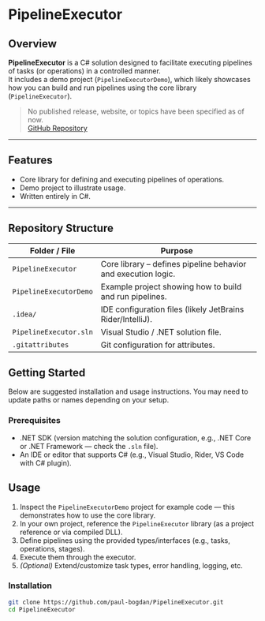 # PipelineExecutor

## Overview
**PipelineExecutor** is a C# solution designed to facilitate executing pipelines of tasks (or operations) in a controlled manner.  
It includes a demo project (`PipelineExecutorDemo`), which likely showcases how you can build and run pipelines using the core library (`PipelineExecutor`).

> No published release, website, or topics have been specified as of now.  
> [GitHub Repository](https://github.com/paul-bogdan/PipelineExecutor)

---

## Features
- Core library for defining and executing pipelines of operations.  
- Demo project to illustrate usage.  
- Written entirely in C#.  

---
## Repository Structure

| Folder / File          | Purpose                                                                 |
|-------------------------|-------------------------------------------------------------------------|
| `PipelineExecutor`      | Core library – defines pipeline behavior and execution logic.           |
| `PipelineExecutorDemo`  | Example project showing how to build and run pipelines.                 |
| `.idea/`                | IDE configuration files (likely JetBrains Rider/IntelliJ).              |
| `PipelineExecutor.sln`  | Visual Studio / .NET solution file.                                     |
| `.gitattributes`        | Git configuration for attributes.                                       |



## Getting Started

Below are suggested installation and usage instructions. You may need to update paths or names depending on your setup.

### Prerequisites
- .NET SDK (version matching the solution configuration, e.g., .NET Core or .NET Framework — check the `.sln` file).  
- An IDE or editor that supports C# (e.g., Visual Studio, Rider, VS Code with C# plugin).  

## Usage

1. Inspect the `PipelineExecutorDemo` project for example code — this demonstrates how to use the core library.  
2. In your own project, reference the `PipelineExecutor` library (as a project reference or via compiled DLL).  
3. Define pipelines using the provided types/interfaces (e.g., tasks, operations, stages).  
4. Execute them through the executor.  
5. *(Optional)* Extend/customize task types, error handling, logging, etc.  


### Installation
```bash
git clone https://github.com/paul-bogdan/PipelineExecutor.git
cd PipelineExecutor
